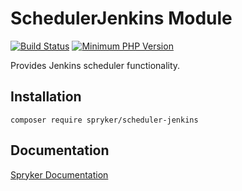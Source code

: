 # SchedulerJenkins Module
[![Build Status](https://travis-ci.org/spryker/scheduler-jenkins.svg)](https://travis-ci.org/spryker/scheduler-jenkins)
[![Minimum PHP Version](https://img.shields.io/badge/php-%3E%3D%207.3-8892BF.svg)](https://php.net/)

Provides Jenkins scheduler functionality.

## Installation

```
composer require spryker/scheduler-jenkins
```

## Documentation

[Spryker Documentation](https://academy.spryker.com/developing_with_spryker/module_guide/modules.html)
